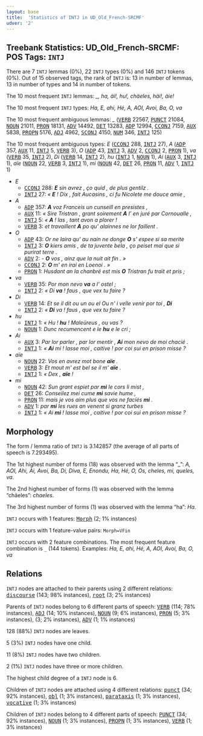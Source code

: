 ```yaml
---
layout: base
title:  'Statistics of INTJ in UD_Old_French-SRCMF'
udver: '2'
---
```


## Treebank Statistics: UD_Old_French-SRCMF: POS Tags: `INTJ`

There are 7 `INTJ` lemmas (0%), 22 `INTJ` types (0%) and 146 `INTJ` tokens (0%).
Out of 15 observed tags, the rank of `INTJ` is: 13 in number of lemmas, 13 in number of types and 14 in number of tokens.

The 10 most frequent `INTJ` lemmas: <em>_, ha, äi!, hu!, chäeles, häi!, äie!</em>

The 10 most frequent `INTJ` types:  <em>Ha, E, ahi, Hé, A, AOI, Avoi, Ba, O, va</em>

The 10 most frequent ambiguous lemmas: <em>_</em> (<tt><a href="fro_srcmf-pos-VERB.html">VERB</a></tt> 22567, <tt><a href="fro_srcmf-pos-PUNCT.html">PUNCT</a></tt> 21084, <tt><a href="fro_srcmf-pos-NOUN.html">NOUN</a></tt> 21011, <tt><a href="fro_srcmf-pos-PRON.html">PRON</a></tt> 18131, <tt><a href="fro_srcmf-pos-ADV.html">ADV</a></tt> 14492, <tt><a href="fro_srcmf-pos-DET.html">DET</a></tt> 13283, <tt><a href="fro_srcmf-pos-ADP.html">ADP</a></tt> 12994, <tt><a href="fro_srcmf-pos-CCONJ.html">CCONJ</a></tt> 7159, <tt><a href="fro_srcmf-pos-AUX.html">AUX</a></tt> 5838, <tt><a href="fro_srcmf-pos-PROPN.html">PROPN</a></tt> 5176, <tt><a href="fro_srcmf-pos-ADJ.html">ADJ</a></tt> 4962, <tt><a href="fro_srcmf-pos-SCONJ.html">SCONJ</a></tt> 4150, <tt><a href="fro_srcmf-pos-NUM.html">NUM</a></tt> 346, <tt><a href="fro_srcmf-pos-INTJ.html">INTJ</a></tt> 125)

The 10 most frequent ambiguous types:  <em>E</em> (<tt><a href="fro_srcmf-pos-CCONJ.html">CCONJ</a></tt> 288, <tt><a href="fro_srcmf-pos-INTJ.html">INTJ</a></tt> 27), <em>A</em> (<tt><a href="fro_srcmf-pos-ADP.html">ADP</a></tt> 357, <tt><a href="fro_srcmf-pos-AUX.html">AUX</a></tt> 11, <tt><a href="fro_srcmf-pos-INTJ.html">INTJ</a></tt> 5, <tt><a href="fro_srcmf-pos-VERB.html">VERB</a></tt> 3), <em>O</em> (<tt><a href="fro_srcmf-pos-ADP.html">ADP</a></tt> 43, <tt><a href="fro_srcmf-pos-INTJ.html">INTJ</a></tt> 3, <tt><a href="fro_srcmf-pos-ADV.html">ADV</a></tt> 2, <tt><a href="fro_srcmf-pos-CCONJ.html">CCONJ</a></tt> 2, <tt><a href="fro_srcmf-pos-PRON.html">PRON</a></tt> 1), <em>va</em> (<tt><a href="fro_srcmf-pos-VERB.html">VERB</a></tt> 35, <tt><a href="fro_srcmf-pos-INTJ.html">INTJ</a></tt> 2), <em>Di</em> (<tt><a href="fro_srcmf-pos-VERB.html">VERB</a></tt> 14, <tt><a href="fro_srcmf-pos-INTJ.html">INTJ</a></tt> 2), <em>hu</em> (<tt><a href="fro_srcmf-pos-INTJ.html">INTJ</a></tt> 1, <tt><a href="fro_srcmf-pos-NOUN.html">NOUN</a></tt> 1), <em>Ai</em> (<tt><a href="fro_srcmf-pos-AUX.html">AUX</a></tt> 3, <tt><a href="fro_srcmf-pos-INTJ.html">INTJ</a></tt> 1), <em>aïe</em> (<tt><a href="fro_srcmf-pos-NOUN.html">NOUN</a></tt> 22, <tt><a href="fro_srcmf-pos-VERB.html">VERB</a></tt> 3, <tt><a href="fro_srcmf-pos-INTJ.html">INTJ</a></tt> 1), <em>mi</em> (<tt><a href="fro_srcmf-pos-NOUN.html">NOUN</a></tt> 42, <tt><a href="fro_srcmf-pos-DET.html">DET</a></tt> 26, <tt><a href="fro_srcmf-pos-PRON.html">PRON</a></tt> 11, <tt><a href="fro_srcmf-pos-ADV.html">ADV</a></tt> 1, <tt><a href="fro_srcmf-pos-INTJ.html">INTJ</a></tt> 1)


* <em>E</em>
  * <tt><a href="fro_srcmf-pos-CCONJ.html">CCONJ</a></tt> 288: <em><b>E</b> sin avrez , ço quid , de plus gentilz .</em>
  * <tt><a href="fro_srcmf-pos-INTJ.html">INTJ</a></tt> 27: <em>« <b>E</b> ! Dix , fait Aucasins , ci fu Nicolete me douce amie ,</em>
* <em>A</em>
  * <tt><a href="fro_srcmf-pos-ADP.html">ADP</a></tt> 357: <em><b>A</b> voz Franceis un cunseill en presistes ,</em>
  * <tt><a href="fro_srcmf-pos-AUX.html">AUX</a></tt> 11: <em>« Sire Tristran , grant soirement <b>A</b> l' en juré par Cornoualle ,</em>
  * <tt><a href="fro_srcmf-pos-INTJ.html">INTJ</a></tt> 5: <em>« <b>A</b> ! las , tant avon a plorer !</em>
  * <tt><a href="fro_srcmf-pos-VERB.html">VERB</a></tt> 3: <em>et travaillent <b>A</b> po qu' alainnes ne lor faillent .</em>
* <em>O</em>
  * <tt><a href="fro_srcmf-pos-ADP.html">ADP</a></tt> 43: <em>Or ne laira qu' au nain ne donge <b>O</b> s' espee si sa merite</em>
  * <tt><a href="fro_srcmf-pos-INTJ.html">INTJ</a></tt> 3: <em><b>O</b> kiers amis , de ta juvente bela , ço peiset mai que si purirat terre .</em>
  * <tt><a href="fro_srcmf-pos-ADV.html">ADV</a></tt> 2: <em>- <b>O</b> vos , ainz que la nuit ait fin . »</em>
  * <tt><a href="fro_srcmf-pos-CCONJ.html">CCONJ</a></tt> 2: <em><b>O</b> m' en irai en Loenoi . »</em>
  * <tt><a href="fro_srcmf-pos-PRON.html">PRON</a></tt> 1: <em>Husdant an la chanbrë est mis <b>O</b> Tristran fu traït et pris ;</em>
* <em>va</em>
  * <tt><a href="fro_srcmf-pos-VERB.html">VERB</a></tt> 35: <em>Por mon nevo <b>va</b> a l' ostel ;</em>
  * <tt><a href="fro_srcmf-pos-INTJ.html">INTJ</a></tt> 2: <em>« Di <b>va</b> ! faus , que vex tu faire ?</em>
* <em>Di</em>
  * <tt><a href="fro_srcmf-pos-VERB.html">VERB</a></tt> 14: <em>Et se il dit ou un ou el Ou n' i velle venir por toi , <b>Di</b></em>
  * <tt><a href="fro_srcmf-pos-INTJ.html">INTJ</a></tt> 2: <em>« <b>Di</b> va ! faus , que vex tu faire ?</em>
* <em>hu</em>
  * <tt><a href="fro_srcmf-pos-INTJ.html">INTJ</a></tt> 1: <em>« Hu ! <b>hu</b> ! Maleüreus , ou vas ?</em>
  * <tt><a href="fro_srcmf-pos-NOUN.html">NOUN</a></tt> 1: <em>Dunc recumencent e le <b>hu</b> e le cri ;</em>
* <em>Ai</em>
  * <tt><a href="fro_srcmf-pos-AUX.html">AUX</a></tt> 3: <em>Par lor parler , par lor mentir , <b>Ai</b> mon nevo de moi chacié .</em>
  * <tt><a href="fro_srcmf-pos-INTJ.html">INTJ</a></tt> 1: <em>« <b>Ai</b> mi ! lasse moi , caitive ! por coi sui en prison misse ?</em>
* <em>aïe</em>
  * <tt><a href="fro_srcmf-pos-NOUN.html">NOUN</a></tt> 22: <em>Vos en avrez mot bone <b>aïe</b> .</em>
  * <tt><a href="fro_srcmf-pos-VERB.html">VERB</a></tt> 3: <em>Et mout m' est bel se il m' <b>aïe</b> .</em>
  * <tt><a href="fro_srcmf-pos-INTJ.html">INTJ</a></tt> 1: <em>« Dex , <b>aïe</b> !</em>
* <em>mi</em>
  * <tt><a href="fro_srcmf-pos-NOUN.html">NOUN</a></tt> 42: <em>Sun grant espiet par <b>mi</b> le cors li mist ,</em>
  * <tt><a href="fro_srcmf-pos-DET.html">DET</a></tt> 26: <em>Conseilez mei cume <b>mi</b> savie hume ,</em>
  * <tt><a href="fro_srcmf-pos-PRON.html">PRON</a></tt> 11: <em>mais je vos aim plus que vos ne faciés <b>mi</b> .</em>
  * <tt><a href="fro_srcmf-pos-ADV.html">ADV</a></tt> 1: <em>par <b>mi</b> les rues an venent si granz turbes</em>
  * <tt><a href="fro_srcmf-pos-INTJ.html">INTJ</a></tt> 1: <em>« Ai <b>mi</b> ! lasse moi , caitive ! por coi sui en prison misse ?</em>

## Morphology

The form / lemma ratio of `INTJ` is 3.142857 (the average of all parts of speech is 7.293495).

The 1st highest number of forms (18) was observed with the lemma “_”: <em>A, AOI, Ahi, Ai, Avoi, Ba, Di, Diva, E, Enondu, Ha, Hé, O, Os, cheles, mi, queles, va</em>.

The 2nd highest number of forms (1) was observed with the lemma “chäeles”: <em>chaeles</em>.

The 3rd highest number of forms (1) was observed with the lemma “ha”: <em>Ha</em>.

`INTJ` occurs with 1 features: <tt><a href="fro_srcmf-feat-Morph.html">Morph</a></tt> (2; 1% instances)

`INTJ` occurs with 1 feature-value pairs: `Morph=VFin`

`INTJ` occurs with 2 feature combinations.
The most frequent feature combination is `_` (144 tokens).
Examples: <em>Ha, E, ahi, Hé, A, AOI, Avoi, Ba, O, va</em>


## Relations

`INTJ` nodes are attached to their parents using 2 different relations: <tt><a href="fro_srcmf-dep-discourse.html">discourse</a></tt> (143; 98% instances), <tt><a href="fro_srcmf-dep-root.html">root</a></tt> (3; 2% instances)

Parents of `INTJ` nodes belong to 6 different parts of speech: <tt><a href="fro_srcmf-pos-VERB.html">VERB</a></tt> (114; 78% instances), <tt><a href="fro_srcmf-pos-ADJ.html">ADJ</a></tt> (14; 10% instances), <tt><a href="fro_srcmf-pos-NOUN.html">NOUN</a></tt> (9; 6% instances), <tt><a href="fro_srcmf-pos-PRON.html">PRON</a></tt> (5; 3% instances),  (3; 2% instances), <tt><a href="fro_srcmf-pos-ADV.html">ADV</a></tt> (1; 1% instances)

128 (88%) `INTJ` nodes are leaves.

5 (3%) `INTJ` nodes have one child.

11 (8%) `INTJ` nodes have two children.

2 (1%) `INTJ` nodes have three or more children.

The highest child degree of a `INTJ` node is 6.

Children of `INTJ` nodes are attached using 4 different relations: <tt><a href="fro_srcmf-dep-punct.html">punct</a></tt> (34; 92% instances), <tt><a href="fro_srcmf-dep-obl.html">obl</a></tt> (1; 3% instances), <tt><a href="fro_srcmf-dep-parataxis.html">parataxis</a></tt> (1; 3% instances), <tt><a href="fro_srcmf-dep-vocative.html">vocative</a></tt> (1; 3% instances)

Children of `INTJ` nodes belong to 4 different parts of speech: <tt><a href="fro_srcmf-pos-PUNCT.html">PUNCT</a></tt> (34; 92% instances), <tt><a href="fro_srcmf-pos-NOUN.html">NOUN</a></tt> (1; 3% instances), <tt><a href="fro_srcmf-pos-PROPN.html">PROPN</a></tt> (1; 3% instances), <tt><a href="fro_srcmf-pos-VERB.html">VERB</a></tt> (1; 3% instances)

